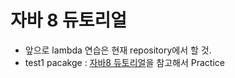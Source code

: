 # 자바 8 듀토리얼
- 앞으로 lambda 연습은 현재 repository에서 할 것.
- test1 pacakge : [자바8 듀토리얼](https://medium.com/@pyeonjy97/%EC%9E%90%EB%B0%94-8-%ED%8A%9C%ED%86%A0%EB%A6%AC%EC%96%BC-5d05f0f55fe1)을 참고해서  Practice
